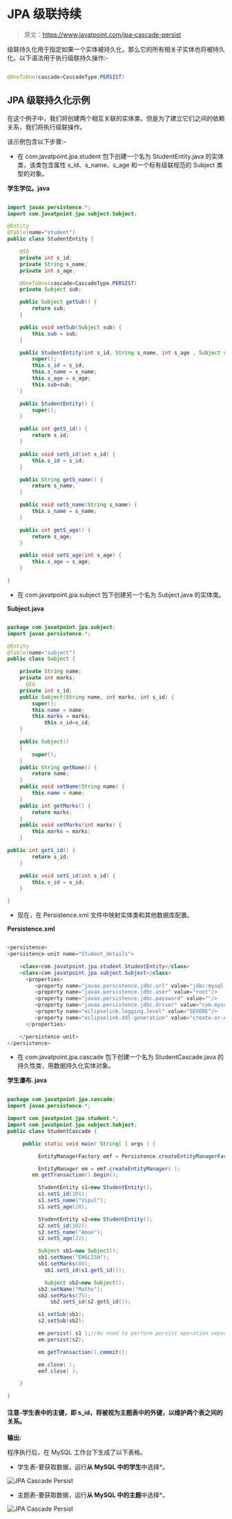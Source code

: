 # JPA 级联持续

> 原文：<https://www.javatpoint.com/jpa-cascade-persist>

级联持久化用于指定如果一个实体被持久化，那么它的所有相关子实体也将被持久化。以下语法用于执行级联持久操作:-

```java

@OneToOne(cascade=CascadeType.PERSIST)

```

## JPA 级联持久化示例

在这个例子中，我们将创建两个相互关联的实体类，但是为了建立它们之间的依赖关系，我们将执行级联操作。

该示例包含以下步骤:-

*   在 com.javatpoint.jpa.student 包下创建一个名为 StudentEntity.java 的实体类，该类包含属性 s_id、s_name、s_age 和一个标有级联规范的 Subject 类型的对象。

**学生学位。java**

```java

import javax.persistence.*;
import com.javatpoint.jpa.subject.Subject;

@Entity
@Table(name="student")
public class StudentEntity {

	@Id
	private int s_id;
	private String s_name;
	private int s_age;

	@OneToOne(cascade=CascadeType.PERSIST)
	private Subject sub;

	public Subject getSub() {
		return sub;
	}

	public void setSub(Subject sub) {
		this.sub = sub;
	}

	public StudentEntity(int s_id, String s_name, int s_age , Subject sub) {
		super();
		this.s_id = s_id;
		this.s_name = s_name;
		this.s_age = s_age;
		this.sub=sub;
	}

	public StudentEntity() {
		super();
	}

	public int getS_id() {
		return s_id;
	}

	public void setS_id(int s_id) {
		this.s_id = s_id;
	}

	public String getS_name() {
		return s_name;
	}

	public void setS_name(String s_name) {
		this.s_name = s_name;
	}

	public int getS_age() {
		return s_age;
	}

	public void setS_age(int s_age) {
		this.s_age = s_age;
	}

}

```

*   在 com.javatpoint.jpa.subject 包下创建另一个名为 Subject.java 的实体类。

**Subject.java**

```java

package com.javatpoint.jpa.subject;
import javax.persistence.*;

@Entity
@Table(name="subject")
public class Subject {

	private String name;
	private int marks;
      @Id
	private int s_id;
	public Subject(String name, int marks, int s_id) {
		super();
		this.name = name;
		this.marks = marks;
            this.s_id=s_id;
	}

	public Subject()
	{
		super();
	}
	public String getName() {
		return name;
	}
	public void setName(String name) {
		this.name = name;
	}
	public int getMarks() {
		return marks;
	}
	public void setMarks(int marks) {
		this.marks = marks;
	}

public int getS_id() {
		return s_id;
	}

	public void setS_id(int s_id) {
		this.s_id = s_id;
	}

}

```

*   现在，在 Persistence.xml 文件中映射实体类和其他数据库配置。

**Persistence.xml**

```java

<persistence>
<persistence-unit name="Student_details">

	<class>com.javatpoint.jpa.student.StudentEntity</class>
    <class>com.javatpoint.jpa.subject.Subject</class>
      <properties>
         <property name="javax.persistence.jdbc.url" value="jdbc:mysql://localhost:3306/studentdata"/>
         <property name="javax.persistence.jdbc.user" value="root"/>
         <property name="javax.persistence.jdbc.password" value=""/>
         <property name="javax.persistence.jdbc.driver" value="com.mysql.jdbc.Driver"/>
         <property name="eclipselink.logging.level" value="SEVERE"/>
         <property name="eclipselink.ddl-generation" value="create-or-extend-tables"/>
      </properties>

	</persistence-unit>
</persistence>

```

*   在 com.javatpoint.jpa.cascade 包下创建一个名为 StudentCascade.java 的持久性类，用数据持久化实体对象。

**学生瀑布. java**

```java

package com.javatpoint.jpa.cascade;
import javax.persistence.*;

import com.javatpoint.jpa.student.*;
import com.javatpoint.jpa.subject.Subject;
public class StudentCascade {

	 public static void main( String[ ] args ) {

	      EntityManagerFactory emf = Persistence.createEntityManagerFactory( "Student_details" );

	      EntityManager em = emf.createEntityManager( );
	    em.getTransaction().begin();

	      StudentEntity s1=new StudentEntity();
	      s1.setS_id(101);
	      s1.setS_name("Vipul");
	      s1.setS_age(20);

	      StudentEntity s2=new StudentEntity();
	      s2.setS_id(102);
	      s2.setS_name("Aman");
	      s2.setS_age(22);

	      Subject sb1=new Subject();
	      sb1.setName("ENGLISH");
	      sb1.setMarks(80);
            sb1.setS_id(s1.getS_id());

            Subject sb2=new Subject();
  	      sb2.setName("Maths");
  	      sb2.setMarks(75);
              sb2.setS_id(s2.getS_id());

	      s1.setSub(sb1);
	      s2.setSub(sb2);

	      em.persist( s1 );//No need to perform persist operation separately for different entities.
	      em.persist(s2);

	      em.getTransaction().commit();

	      em.close( );
	      emf.close( );

	}

}

```

#### 注意-学生表中的主键，即 s_id，将被视为主题表中的外键，以维护两个表之间的关系。

**输出:**

程序执行后，在 MySQL 工作台下生成了以下表格。

*   学生表-要获取数据，运行**从 MySQL 中的学生**中选择*。

![JPA Cascade Persist](img/102448bcb882be2033543c359539b178.png)

*   主题表-要获取数据，运行**从 MySQL 中的主题**中选择*。

![JPA Cascade Persist](img/14c56e2d4281dad28444b785bc6d7d6a.png)